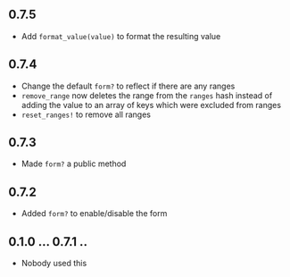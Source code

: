## 0.7.5
* Add `format_value(value)` to format the resulting value

## 0.7.4
* Change the default `form?` to reflect if there are any ranges
* `remove_range` now deletes the range from the `ranges` hash instead of adding the value to an array of keys which were excluded from ranges
* `reset_ranges!` to remove all ranges

## 0.7.3
* Made `form?` a public method

## 0.7.2
* Added `form?` to enable/disable the form

## 0.1.0 ... 0.7.1 ..
* Nobody used this